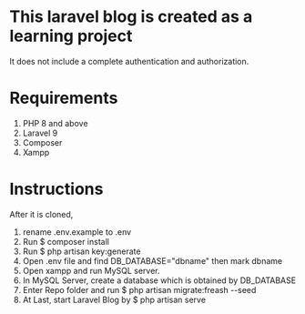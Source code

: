 # This laravel blog is created as a learning project
It does not include a complete authentication and authorization.

# Requirements
1. PHP 8 and above
2. Laravel 9
3. Composer
4. Xampp 

# Instructions
After it is cloned,
1. rename .env.example to .env
2. Run $ composer install
3. Run $ php artisan key:generate 
4. Open .env file and find DB_DATABASE="dbname" then mark dbname
5. Open xampp and run MySQL server.
6. In MySQL Server, create a database which is obtained by DB_DATABASE
7. Enter Repo folder and run $ php artisan migrate:freash --seed
8. At Last, start Laravel Blog by $ php artisan serve



